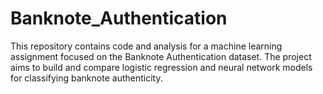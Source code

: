 # Banknote_Authentication
This repository contains code and analysis for a machine learning assignment focused on the Banknote Authentication dataset. The project aims to build and compare logistic regression and neural network models for classifying banknote authenticity. 
